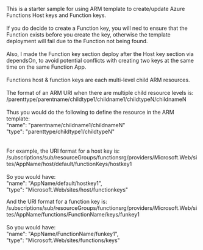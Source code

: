 This is a starter sample for using ARM template to create/update Azure Functions Host keys and Function keys.<br><br>
If you do decide to create a Function key, you will ned to ensure that the Function exists before you create the key, otherwise the template deployment will fail due to the Function not being found.<br><br>
Also, I made the Function key section deploy after the Host key section via dependsOn, to avoid potential conflicts with creating two keys at the same time on the same Function App.<br><br>
Functions host & function keys are each multi-level child ARM resources.<br><br>
The format of an ARM URI when there are multiple child resource levels is:<br>
/parenttype/parentname/childtype1/childname1/childtypeN/childnameN<br><br>
Thus you would do the following to define the resource in the ARM template:<br>
"name": "parentname/childname1/childnameN"<br>
"type": "parenttype/childtype1/childtypeN"<br>
<br><br>
For example, the URI format for a host key is:<br> /subscriptions/sub/resourceGroups/functionsrg/providers/Microsoft.Web/sites/AppName/host/default/functionKeys/hostkey1
<br><br>
So you would have:<br>
"name": "AppName/default/hostkey1",<br>
"type": "Microsoft.Web/sites/host/functionkeys"

And the URI format for a function key is:<br> /subscriptions/sub/resourceGroups/functionsrg/providers/Microsoft.Web/sites/AppName/functions/FunctionName/keys/funkey1<br><br>
So you would have:<br>
"name": "AppName/FunctionName/funkey1",<br>
"type": "Microsoft.Web/sites/functions/keys"

 




